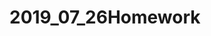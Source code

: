 # 2019_07_26Homework
<!-- 星期五作業2: 麻仔台(用表格放圖、欄位合併，圖片自選;
            用background亮度跳燈，用頻率(時間控制)控制跳燈速度) 
            除了用表格，也可用canvas來做
        https://www.cnblogs.com/xiaohuochai/p/5973556.html  -->
<!-- 星期五作業2(option): 打磚塊，球和使用者水平移動的打球板都是物件，
        判斷球上左右的移動邊界，設定一水平線，當球高度低於那水平線，就算輸了
        用迴圈比對球碰動磚塊，碰到第一個磚塊就break -->

<!-- 看: https://blog.csdn.net/Searchin_R/article/details/82808201
    https://www.itread01.com/content/1541705785.html
    https://www.cnblogs.com/xiaohuochai/p/5973556.html
查: vue.js
用創用cc的圖，沒有版權問題 https://search.creativecommons.org/ 
https://www.easyicon.net/
http://creativecommons.tw/search-->


<!-- CSS : https://wcc723.github.io/sass/2014/02/21/font-code-range/ 
        https://zhidao.baidu.com/question/458724410.html
        http://forever0411.blogspot.com/2017/05/hr.html-->



<!-- https://casino9453.com/%E5%A8%9B%E6%A8%82%E5%9F%8E%E6%96%B0%E8%81%9E/%E5%B0%8F%E7%91%AA%E8%8E%89-%E9%9B%BB%E5%AD%90%E9%81%8A%E6%88%B2-%E7%B6%93%E5%85%B8%E5%9B%9E%E6%86%B6/
http://www.113.com.tw/notice/view?n=4725
https://www.gm99.com/article/27616
http://www.bingoking.com.tw/game-explain04.html -->